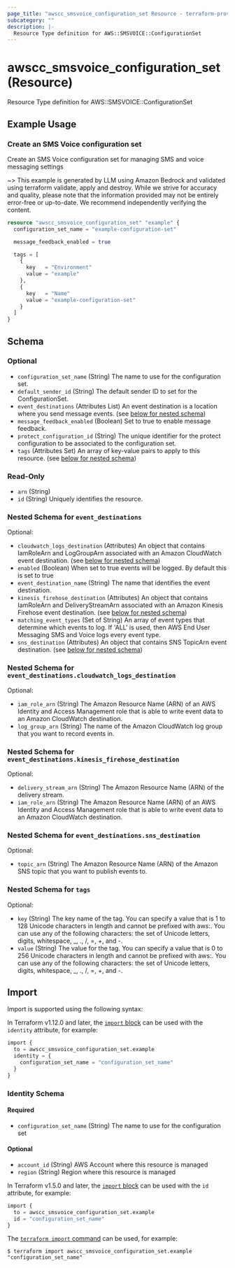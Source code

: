 ```yaml
---
page_title: "awscc_smsvoice_configuration_set Resource - terraform-provider-awscc"
subcategory: ""
description: |-
  Resource Type definition for AWS::SMSVOICE::ConfigurationSet
---
```


# awscc_smsvoice_configuration_set (Resource)

Resource Type definition for AWS::SMSVOICE::ConfigurationSet

## Example Usage

### Create an SMS Voice configuration set

Create an SMS Voice configuration set for managing SMS and voice messaging settings

~> This example is generated by LLM using Amazon Bedrock and validated using terraform validate, apply and destroy. While we strive for accuracy and quality, please note that the information provided may not be entirely error-free or up-to-date. We recommend independently verifying the content.

```terraform
resource "awscc_smsvoice_configuration_set" "example" {
  configuration_set_name = "example-configuration-set"

  message_feedback_enabled = true

  tags = [
    {
      key   = "Environment"
      value = "example"
    },
    {
      key   = "Name"
      value = "example-configuration-set"
    }
  ]
}
```

<!-- schema generated by tfplugindocs -->
## Schema

### Optional

- `configuration_set_name` (String) The name to use for the configuration set.
- `default_sender_id` (String) The default sender ID to set for the ConfigurationSet.
- `event_destinations` (Attributes List) An event destination is a location where you send message events. (see [below for nested schema](#nestedatt--event_destinations))
- `message_feedback_enabled` (Boolean) Set to true to enable message feedback.
- `protect_configuration_id` (String) The unique identifier for the protect configuration to be associated to the configuration set.
- `tags` (Attributes Set) An array of key-value pairs to apply to this resource. (see [below for nested schema](#nestedatt--tags))

### Read-Only

- `arn` (String)
- `id` (String) Uniquely identifies the resource.

<a id="nestedatt--event_destinations"></a>
### Nested Schema for `event_destinations`

Optional:

- `cloudwatch_logs_destination` (Attributes) An object that contains IamRoleArn and LogGroupArn associated with an Amazon CloudWatch event destination. (see [below for nested schema](#nestedatt--event_destinations--cloudwatch_logs_destination))
- `enabled` (Boolean) When set to true events will be logged. By default this is set to true
- `event_destination_name` (String) The name that identifies the event destination.
- `kinesis_firehose_destination` (Attributes) An object that contains IamRoleArn and DeliveryStreamArn associated with an Amazon Kinesis Firehose event destination. (see [below for nested schema](#nestedatt--event_destinations--kinesis_firehose_destination))
- `matching_event_types` (Set of String) An array of event types that determine which events to log. If 'ALL' is used, then AWS End User Messaging SMS and Voice logs every event type.
- `sns_destination` (Attributes) An object that contains SNS TopicArn event destination. (see [below for nested schema](#nestedatt--event_destinations--sns_destination))

<a id="nestedatt--event_destinations--cloudwatch_logs_destination"></a>
### Nested Schema for `event_destinations.cloudwatch_logs_destination`

Optional:

- `iam_role_arn` (String) The Amazon Resource Name (ARN) of an AWS Identity and Access Management role that is able to write event data to an Amazon CloudWatch destination.
- `log_group_arn` (String) The name of the Amazon CloudWatch log group that you want to record events in.


<a id="nestedatt--event_destinations--kinesis_firehose_destination"></a>
### Nested Schema for `event_destinations.kinesis_firehose_destination`

Optional:

- `delivery_stream_arn` (String) The Amazon Resource Name (ARN) of the delivery stream.
- `iam_role_arn` (String) The Amazon Resource Name (ARN) of an AWS Identity and Access Management role that is able to write event data to an Amazon CloudWatch destination.


<a id="nestedatt--event_destinations--sns_destination"></a>
### Nested Schema for `event_destinations.sns_destination`

Optional:

- `topic_arn` (String) The Amazon Resource Name (ARN) of the Amazon SNS topic that you want to publish events to.



<a id="nestedatt--tags"></a>
### Nested Schema for `tags`

Optional:

- `key` (String) The key name of the tag. You can specify a value that is 1 to 128 Unicode characters in length and cannot be prefixed with aws:. You can use any of the following characters: the set of Unicode letters, digits, whitespace, _, ., /, =, +, and -.
- `value` (String) The value for the tag. You can specify a value that is 0 to 256 Unicode characters in length and cannot be prefixed with aws:. You can use any of the following characters: the set of Unicode letters, digits, whitespace, _, ., /, =, +, and -.

## Import

Import is supported using the following syntax:

In Terraform v1.12.0 and later, the [`import` block](https://developer.hashicorp.com/terraform/language/import) can be used with the `identity` attribute, for example:

```terraform
import {
  to = awscc_smsvoice_configuration_set.example
  identity = {
    configuration_set_name = "configuration_set_name"
  }
}
```

<!-- schema generated by tfplugindocs -->
### Identity Schema

#### Required

- `configuration_set_name` (String) The name to use for the configuration set

#### Optional

- `account_id` (String) AWS Account where this resource is managed
- `region` (String) Region where this resource is managed

In Terraform v1.5.0 and later, the [`import` block](https://developer.hashicorp.com/terraform/language/import) can be used with the `id` attribute, for example:

```terraform
import {
  to = awscc_smsvoice_configuration_set.example
  id = "configuration_set_name"
}
```

The [`terraform import` command](https://developer.hashicorp.com/terraform/cli/commands/import) can be used, for example:

```shell
$ terraform import awscc_smsvoice_configuration_set.example "configuration_set_name"
```
